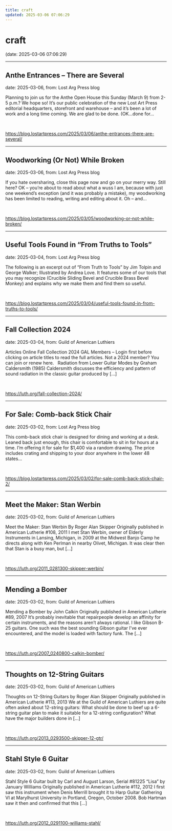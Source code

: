 ```yaml
---
title: craft
updated: 2025-03-06 07:06:29
---
```


# craft

(date: 2025-03-06 07:06:29)

---

## Anthe Entrances – There are Several

date: 2025-03-06, from: Lost Arg Press blog

Planning to join us for the Anthe Open House this Sunday (March 9) from 2-5 p.m.? We hope so! It&#8217;s our public celebration of the new Lost Art Press editorial headquarters, storefront and warehouse – and it&#8217;s been a lot of work and a long time coming. We are glad to be done. (OK…done for... 

<br> 

<https://blog.lostartpress.com/2025/03/06/anthe-entrances-there-are-several/>

---

## Woodworking (Or Not) While Broken

date: 2025-03-06, from: Lost Arg Press blog

If you hate oversharing, close this page now and go on your merry way. Still here? OK – you&#8217;re about to read about what a wuss I am, because with just one weekend&#8217;s exception (and it was probably a mistake), my woodworking has been limited to reading, writing and editing about it. Oh – and... 

<br> 

<https://blog.lostartpress.com/2025/03/05/woodworking-or-not-while-broken/>

---

## Useful Tools Found in “From Truths to Tools”

date: 2025-03-04, from: Lost Arg Press blog

The following is an excerpt out of &#8220;From Truth to Tools&#8221; by Jim Tolpin and George Walker; Illustrated by Andrea Love. It features some of our tools that you may recognize (Crucible Sliding Bevel and Crucible Brass Bevel Monkey) and explains why we make them and find them so useful. 

<br> 

<https://blog.lostartpress.com/2025/03/04/useful-tools-found-in-from-truths-to-tools/>

---

## Fall Collection 2024

date: 2025-03-04, from: Guild of American Luthiers

Articles Online Fall Collection 2024 GAL Members – Login first before clicking on article titles to read the full articles. Not a 2024 member? You can join or renew here. &#160; Radiation from Lower Guitar Modes by Graham Caldersmith (1985) Caldersmith discusses the efficiency and pattern of sound radiation in the classic guitar produced by [&#8230;] 

<br> 

<https://luth.org/fall-collection-2024/>

---

## For Sale: Comb-back Stick Chair

date: 2025-03-02, from: Lost Arg Press blog

This comb-back stick chair is designed for dining and working at a desk. Leaned back just enough, this chair is comfortable to sit in for hours at a time. I’m offering it for sale for $1,400 via a random drawing. The price includes crating and shipping to your door anywhere in the lower 48 states... 

<br> 

<https://blog.lostartpress.com/2025/03/02/for-sale-comb-back-stick-chair-2/>

---

## Meet the Maker: Stan Werbin

date: 2025-03-02, from: Guild of American Luthiers

Meet the Maker: Stan Werbin By Roger Alan Skipper Originally published in American Lutherie #108, 2011 I met Stan Werbin, owner of Elderly Instruments in Lansing, Michigan, in 2009 at the Midwest Banjo Camp he directs along with Ken Perlman in nearby Olivet, Michigan. It was clear then that Stan is a busy man, but [&#8230;] 

<br> 

<https://luth.org/2011_0281300-skipper-werbin/>

---

## Mending a Bomber

date: 2025-03-02, from: Guild of American Luthiers

Mending a Bomber by John Calkin Originally published in American Lutherie #89, 2007 It’s probably inevitable that repairpeople develop an affinity for certain instruments, and the reasons aren’t always rational. I like Gibson B-25 guitars. One such was the best sounding Gibson guitar I’ve ever encountered, and the model is loaded with factory funk. The [&#8230;] 

<br> 

<https://luth.org/2007_0240800-calkin-bomber/>

---

## Thoughts on 12-String Guitars

date: 2025-03-02, from: Guild of American Luthiers

Thoughts on 12-String Guitars by Roger Alan Skipper Originally published in American Lutherie #113, 2013 We at the Guild of American Luthiers are quite often asked about 12-string guitars: What should be done to beef up a 6-string guitar plan to make it suitable for a 12-string configuration? What have the major builders done in [&#8230;] 

<br> 

<https://luth.org/2013_0293500-skipper-12-gtr/>

---

## Stahl Style 6 Guitar

date: 2025-03-02, from: Guild of American Luthiers

Stahl Style 6 Guitar built by Carl and August Larson, Serial #81225 “Lisa” by January Williams Originally published in American Lutherie #112, 2012 I first saw this instrument when Denis Merrill brought it to Harp Guitar Gathering VI at Marylhurst University in Portland, Oregon, October 2008. Bob Hartman saw it then and confirmed that this [&#8230;] 

<br> 

<https://luth.org/2012_0291100-williams-stahl/>

